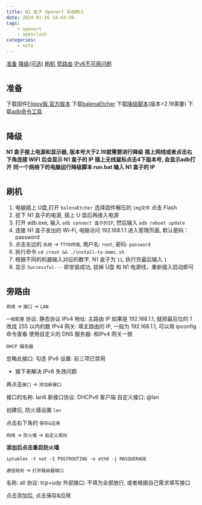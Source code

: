 ```yaml
---
title: N1 盒子 Openwrt 系统刷入
date: 2024-01-16 14:43:59
tags: 
    - openwrt
    - openclash
categories: 
    - note
---
```


[准备](#pre)
[降级(可选)](#down)
[刷机](#flash)
[旁路由](#side)
[IPv6不可用问题](#ipv6)

# <h2 id="pre">准备</h2>

下载固件[Flippy版](https://t.me/openwrt_flippy/4726),[官方版本](https://openwrt.ai/?target=armsr%2Farmv8&id=box)
下载[balenaEtcher](https://github.com/balena-io/etcher/releases)
下载[降级脚本](https://github.com/sorrymyself/P1-N1)(版本>2.19需要)
下载[adb命令工具](https://github.com/awake558/adb-win)

# <h2 id="down">降级</h2>

__N1 盒子接上电源和显示器, 版本号大于2.19就需要进行降级__
__插上网线或者点击右下角连接 WIFI 后会显示 N1 盒子的 IP__
__插上无线鼠标点击4下版本号, 会显示adb打开__
__同一个网络下的电脑运行降级脚本 run.bat 输入 N1 盒子的 IP__

# <h2 id="flash">刷机</h2>

1. 电脑插上 U盘,打开 `balenaEtcher` 选择固件解压的 `img文件` 点击 Flash
2. 拔下 N1 盒子的电源, 插上 U 盘后再接入电源
3. 打开 adb.exe, 输入 `adb connect 盒子的IP`, 然后输入 `adb reboot update`
4. 连接 N1 盒子发出的 Wi-Fi, 电脑访问 192.168.1.1 进入管理页面, 默认密码：password
5. 点击左边的 `系统` -> `TTYD终端`, 用户名: `root`, 密码: `password`
6. 执行命令 `cd /root && ./install-to-emmc.sh`
7. 根据不同的机器输入对应的数字, N1 盒子为 `11`, 执行完最后输入 `1`
8. 显示 `Successful···` 即安装成功, 拔掉 U盘 和 N1 电源线，重新插入启动即可

# <h2 id="side">旁路由</h2>

`网络` -> `接口` -> `LAN`

`一般配置`
协议: 静态协议
IPv4 地址: 主路由 IP 如果是 192.168.1.1, 就把最后位的 1 改成 255 以内的数
IPv4 网关: 填主路由的 IP, 一般为 192.168.1.1, 可以用 ipconfig 命令查看
使用自定义的 DNS 服务器: 和IPv4 网关一致

`DHCP 服务器`

忽略此接口: 勾选
IPv6 设置: 前三项已禁用

* 接下来解决 IPv6 失效问题

再点击`接口` -> `添加新接口`

接口的名称: lan6
新接口协议: DHCPv6 客户端
自定义接口: @lan

创建后, 防火墙设置 `lan`

点击右下角的 `保存&应用`

`网络` -> `防火墙` -> `自定义规则`

__添加后点击重启防火墙__

```
iptables -t nat -I POSTROUTING -o eth0 -j MASQUERADE
```

`通信规则` -> `打开路由器端口`

名称: all
协议: tcp+udp
外部接口: 不填为全部放行, 或者根据自己需求填写接口

点击添加后, 点击保存&应用

